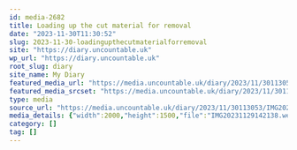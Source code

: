 ```yaml
---
id: media-2682
title: Loading up the cut material for removal
date: "2023-11-30T11:30:52"
slug: 2023-11-30-loadingupthecutmaterialforremoval
site: "https://diary.uncountable.uk"
wp_url: "https://diary.uncountable.uk"
root_slug: diary
site_name: My Diary
featured_media_url: "https://media.uncountable.uk/diary/2023/11/30113053/IMG20231129142138.webp"
featured_media_srcset: "https://media.uncountable.uk/diary/2023/11/30113053/IMG20231129142138-300x225.webp 300w, https://media.uncountable.uk/diary/2023/11/30113053/IMG20231129142138-1024x768.webp 1024w, https://media.uncountable.uk/diary/2023/11/30113053/IMG20231129142138-150x150.webp 150w, https://media.uncountable.uk/diary/2023/11/30113053/IMG20231129142138-640x480.webp 640w, https://media.uncountable.uk/diary/2023/11/30113053/IMG20231129142138.webp 2000w"
type: media
source_url: "https://media.uncountable.uk/diary/2023/11/30113053/IMG20231129142138.webp"
media_details: {"width":2000,"height":1500,"file":"IMG20231129142138.webp","filesize":191032,"sizes":{"medium":{"file":"IMG20231129142138-300x225.webp","width":300,"height":225,"filesize":20588,"mime_type":"image/webp","source_url":"https://media.uncountable.uk/diary/2023/11/30113053/IMG20231129142138-300x225.webp"},"large":{"file":"IMG20231129142138-1024x768.webp","width":1024,"height":768,"filesize":211656,"mime_type":"image/webp","source_url":"https://media.uncountable.uk/diary/2023/11/30113053/IMG20231129142138-1024x768.webp"},"thumbnail":{"file":"IMG20231129142138-150x150.webp","width":150,"height":150,"filesize":7490,"mime_type":"image/webp","source_url":"https://media.uncountable.uk/diary/2023/11/30113053/IMG20231129142138-150x150.webp"},"mobwidth":{"file":"IMG20231129142138-640x480.webp","width":640,"height":480,"filesize":86462,"mime_type":"image/webp","source_url":"https://media.uncountable.uk/diary/2023/11/30113053/IMG20231129142138-640x480.webp"},"full":{"file":"IMG20231129142138.webp","width":2000,"height":1500,"mime_type":"image/webp","source_url":"https://media.uncountable.uk/diary/2023/11/30113053/IMG20231129142138.webp"}},"image_meta":{"aperture":"0","credit":"","camera":"","caption":"","created_timestamp":"0","copyright":"","focal_length":"0","iso":"0","shutter_speed":"0","title":"","orientation":"0","keywords":[]}}
category: []
tag: []
---
```


